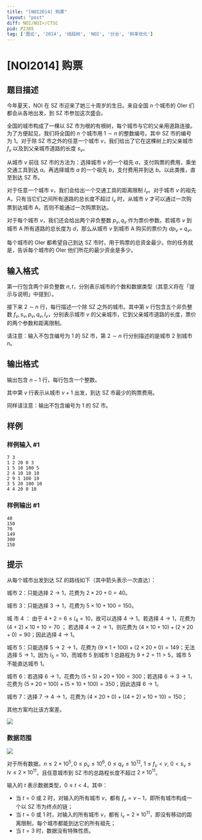 ```yaml
---
title: "[NOI2014] 购票"
layout: "post"
diff: NOI/NOI+/CTSC
pid: P2305
tag: ['图论', '2014', '线段树', 'NOI', '分治', '斜率优化']
---
```

# [NOI2014] 购票
## 题目描述

今年夏天，NOI 在 SZ 市迎来了她三十周岁的生日。来自全国 $n$ 个城市的 OIer 们都会从各地出发，到 SZ 市参加这次盛会。

全国的城市构成了一棵以 SZ 市为根的有根树，每个城市与它的父亲用道路连接。为了方便起见，我们将全国的 $n$ 个城市用 $1\sim n$ 的整数编号。其中 SZ 市的编号为 $1$。对于除 SZ 市之外的任意一个城市 $v$，我们给出了它在这棵树上的父亲城市 $f_v$  以及到父亲城市道路的长度 $s_v$。

从城市 $v$ 前往 SZ 市的方法为：选择城市 $v$ 的一个祖先 $a$，支付购票的费用，乘坐交通工具到达 $a$。再选择城市 $a$ 的一个祖先 $b$，支付费用并到达 $b$。以此类推，直至到达 SZ 市。

对于任意一个城市 $v$，我们会给出一个交通工具的距离限制 $l_v$。对于城市 $v$ 的祖先 A，只有当它们之间所有道路的总长度不超过 $l_v$  时，从城市 $v$ 才可以通过一次购票到达城市 A，否则不能通过一次购票到达。  

对于每个城市 $v$，我们还会给出两个非负整数 $p_v,q_v$  作为票价参数。若城市 $v$ 到城市 A 所有道路的总长度为 $d$，那么从城市 $v$ 到城市 A 购买的票价为 $dp_v+q_v$。

每个城市的 OIer 都希望自己到达 SZ 市时，用于购票的总资金最少。你的任务就是，告诉每个城市的 OIer 他们所花的最少资金是多少。

## 输入格式

第一行包含两个非负整数 $n,t$，分别表示城市的个数和数据类型（其意义将在「提示与说明」中提到）。

接下来 $2 \sim n$ 行，每行描述一个除 SZ 之外的城市。其中第 $v$ 行包含五个非负整数 $f_v,s_v,p_v,q_v,l_v$，分别表示城市 $v$ 的父亲城市，它到父亲城市道路的长度，票价的两个参数和距离限制。

请注意：输入不包含编号为 1 的 SZ 市，第 $2\sim n$ 行分别描述的是城市 $2$ 到城市 $n$。

## 输出格式

输出包含 $n-1$ 行，每行包含一个整数。

其中第 $v$ 行表示从城市 $v+1$ 出发，到达 SZ 市最少的购票费用。

同样请注意：输出不包含编号为 1 的 SZ 市。

## 样例

### 样例输入 #1
```
7 3 
1 2 20 0 3 
1 5 10 100 5 
2 4 10 10 10 
2 9 1 100 10 
3 5 20 100 10 
4 4 20 0 10 

```
### 样例输出 #1
```
40 
150 
70 
149 
300 
150
```
## 提示

从每个城市出发到达 SZ 的路线如下（其中箭头表示一次直达）：

城市 $2$：只能选择 $2 \rightarrow 1$，花费为 $2 \times 20 + 0 = 40$。

城市 $3$：只能选择 $3 \rightarrow 1$，花费为 $5 \times 10 + 100 = 150$。

城 市 $4$ ： 由于 $4 + 2 =6 \leq l_4 = 10$，故可以选择 $4\rightarrow1$。若选择 $4 \rightarrow 1$，花费为 $(4 +2) \times 10 + 10 = 70$ ； 若选择 $4 \rightarrow 2 \rightarrow 1$，则花费为 $(4\times 10 + 10) + (2 \times  20 + 0) =90$；因此选择 $4 \rightarrow 1$。

城市 $5$：只能选择 $5\rightarrow 2\rightarrow 1$，花费为 $(9 \times 1 +100) + (2 \times  20 + 0) = 149$；无法选择 $5 \rightarrow 1$，因为 $l_5 =10$，而城市 $5$ 到城市 $1$ 总路程为 $9 + 2 = 11 \gt 5$，城市 $5$ 不能直达城市 $1$。

城市 $6$：若选择 $6 \rightarrow 1$，花费为 $(5 + 5) \times 20 + 100 = 300$；若选择 $6 \rightarrow 3 \rightarrow 1$，花费为 $(5 \times 20 + 100) + (5 \times 10 + 100) = 350$；因此选择 $6 \rightarrow 1$。

城市 $7$：选择 $7 \rightarrow 4 \rightarrow 1$，花费为 $(4 \times 20 + 0) + ((4 + 2) \times 10 + 10) = 150$；

其他方案均比该方案差。

 ![](https://cdn.luogu.com.cn/upload/pic/2592.png) 

### 数据范围

![](https://cdn.luogu.com.cn/upload/pic/2591.png)

对于所有数据，$n\leq 2 \times 10^5, 0 \leq p_v \leq 10^6,\ 0 \leq q_v \leq 10^{12},\ 1\leq f_v<v,\ 0<s_v\leq lv \leq 2 \times 10^{11}$，且任意城市到 SZ 市的总路程长度不超过 $2 \times 10^{11}$。

输入的 $t$ 表示数据类型，$0\leq t<4$，其中：
- 当 $t=0$ 或 $2$ 时，对输入的所有城市 $v$，都有 $f_v=v-1$，即所有城市构成一个以 SZ 市为终点的链；
- 当 $t=0$ 或 $1$ 时，对输入的所有城市 $v$，都有 $l_v=2 \times 10^{11}$，即没有移动的距离限制，每个城市都能到达它的所有祖先；
- 当 $t=3$ 时，数据没有特殊性质。
